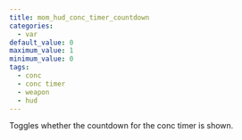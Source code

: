 ```yaml
---
title: mom_hud_conc_timer_countdown
categories:
  - var
default_value: 0
maximum_value: 1
minimum_value: 0
tags:
  - conc
  - conc timer
  - weapon
  - hud
---
```


Toggles whether the countdown for the conc timer is shown.
